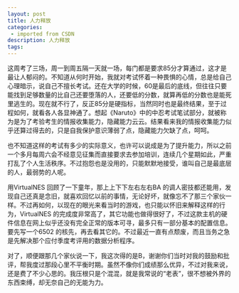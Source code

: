 ```yaml
---
layout: post
title: 人力释放
categories: 
 - imported from CSDN
description: 人力释放
tags: 
---
```


这周考了三场，周一到周五隔一天就一场，每门都是要求85分才算通过，这才是最让人郁闷的。不知道从何时开始，我就对考试怀着一种畏惧的心情，总是给自己心理暗示，说自己不擅长考试。还在大学的时候，60是最后的底线，但往往只要能找到足够数量的比自己还要堕落的人，还要低的分数，就算再低的分数也是能死里逃生的。现在就不行了，反正85分是硬指标，当然同时也是最终结果，至于过程如何，就看各人各显神通了。想起《Naruto》中的中忍考试笔试部分，就被称为是为了考验考生的情报收集能力，隐藏能力云云。结果看来我的情报收集能力似乎还算过得去的，只是自我保护意识薄弱了点，隐藏能力欠缺了点，呵呵。

也不知道这样的考试有多少的实际意义，也许可以说成是为了提升能力，所以之前一个多月每周六会不经意见征集而直接要求去参加培训，连续几个星期如此，严重打乱了个人生活秩序。不过抱怨也是没用的，只能默默地接受，谁叫自己是最底层的人，最弱势的人呢。

用VirtualNES 回顾了一下童年，那上上下下左右左右BA 的调人密技都还能用，发现自己还真是念旧，就喜欢回忆以前的事情，无论好坏，就像忘不了那三个家伙一样。不过再如何，以现在的眼光来看当时的游戏，也只能以怀旧来解释这样的行为，VirtualNES 的完成度非常高了，其它功能也做得很好了，不过这款主机的硬件信息在网上似乎还没有完全正常的版本可寻，最多只有一部分基本的配置信息。要先写一个6502 的核先，再去看其它的。不过最近一直有点颓废，而且当务之急是先解决那个应付季度考评用的数据分析程序。

对了，顺便跟那几个家伙说一下，我这次得的是B，谢谢你们当时对我的鼓励和批评，帮我度过那段心里不平衡时期。虽然不像你们成绩那么优异，不过对我来说，还是费了不少心思的。我压根只是个混混，就是我常说的“老表”，很不想被外界的东西束缚，却无奈自己的无能为力。
